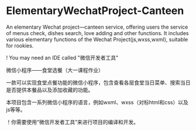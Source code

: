 # ElementaryWechatProject-Canteen
An elementary Wechat project—canteen service, offering users the service of menus check, dishes search, love adding and other functions. It includes various elementary functions of the Wechat Project(js,wxss,wxml), suitable for rookies.

! You may need an IDE called "微信开发者工具"



微信小程序——食堂选餐（大一课程作业）

一款可以实现食堂点餐功能的微信小程序，包含查看各层食堂当日菜单、搜索当日是否提供本餐品以及添加收藏的功能。

本项目包含一系列微信小程序的语言，例如wxml、wxss（对标html和css）以及js等等。

！你需要使用“微信开发者工具”来进行项目的编译和开发。
